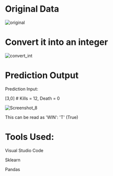 # Original Data

![original](https://user-images.githubusercontent.com/64541739/157403362-38527a88-5ed8-4bb0-8a1e-161f47da29a8.png)

# Convert it into an integer

![convert_int](https://user-images.githubusercontent.com/64541739/157403354-2092fc41-bb29-4e62-adb5-0971085ef3d8.png)

# Prediction Output

Prediction Input: 

[3,0] # Kills = 12, Death = 0

![Screenshot_8](https://user-images.githubusercontent.com/64541739/157403735-26933e41-a581-45c6-87de-225100435b82.png)

This can be read as 'WIN': 'T' (True)

# Tools Used:

Visual Studio Code

Sklearn

Pandas
